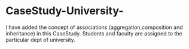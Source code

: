 # CaseStudy-University-
I have added the concept of associations (aggregation,composition and inheritance) in this CaseStudy. Students and faculty are assigned to the particular dept of university.
